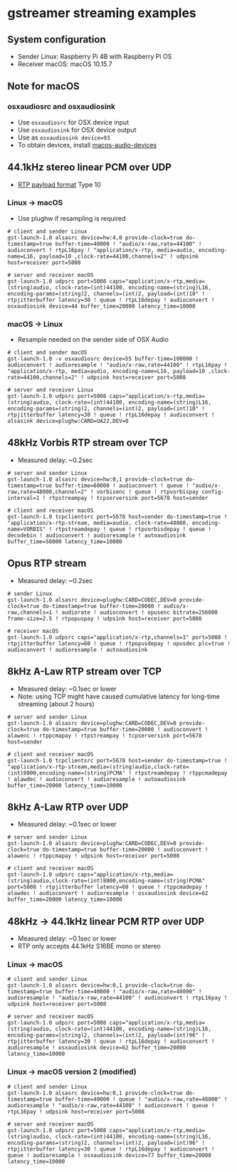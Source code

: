 # gstreamer streaming examples

## System configuration

* Sender Linux: Raspberry Pi 4B with Raspberry Pi OS
* Receiver macOS: macOS 10.15.7

## Note for macOS

### osxaudiosrc and osxaudiosink

* Use `osxaudiosrc` for OSX device input
* Use `osxaudiosink` for OSX device output
* Use as `osxaudiosink device=93`
* To obtain devices, install [macos-audio-devices](https://github.com/karaggeorge/macos-audio-devices)

## 44.1kHz stereo linear PCM over UDP

* [RTP payload format](https://en.wikipedia.org/wiki/RTP_payload_formats) Type 10

### Linux -> macOS

* Use plughw if resampling is required

```shell
# client and sender Linux
gst-launch-1.0 alsasrc device=hw:4,0 provide-clock=true do-timestamp=true buffer-time=40000 ! "audio/x-raw,rate=44100" ! audioconvert ! rtpL16pay ! "application/x-rtp, media=audio, encoding-name=L16, payload=10 ,clock-rate=44100,channels=2" ! udpsink host=receiver port=5008
```

```shell
# server and receiver macOS
gst-launch-1.0 udpsrc port=5008 caps="application/x-rtp,media=(string)audio, clock-rate=(int)44100, encoding-name=(string)L16, encoding-params=(string)2, channels=(int)2, payload=(int)10" ! rtpjitterbuffer latency=30 ! queue ! rtpL16depay ! audioconvert ! osxaudiosink device=44 buffer_time=20000 latency_time=10000
```

### macOS -> Linux

* Resample needed on the sender side of OSX Audio

```shell
# client and sender macOS
gst-launch-1.0 -v osxaudiosrc device=55 buffer-time=100000 ! audioconvert ! audioresample ! "audio/x-raw,rate=44100" ! rtpL16pay ! "application/x-rtp, media=audio, encoding-name=L16, payload=10 ,clock-rate=44100,channels=2" ! udpsink host=receiver port=5008
```

```shell
# server and receiver Linux
gst-launch-1.0 udpsrc port=5008 caps="application/x-rtp,media=(string)audio, clock-rate=(int)44100, encoding-name=(string)L16, encoding-params=(string)2, channels=(int)2, payload=(int)10" ! rtpjitterbuffer latency=30 ! queue ! rtpL16depay ! audioconvert ! alsasink device=plughw:CARD=UA22,DEV=0
```

## 48kHz Vorbis RTP stream over TCP

* Measured delay: ~0.2sec

```shell
# server and sender Linux
gst-launch-1.0 alsasrc device=hw:0,1 provide-clock=true do-timestamp=true buffer-time=60000 ! audioconvert ! queue ! "audio/x-raw,rate=48000,channel=2" ! vorbisenc ! queue ! rtpvorbispay config-interval=1 ! rtpstreampay ! tcpserversink port=5678 host=sender
```

```shell
# client and receiver macOS
gst-launch-1.0 tcpclientsrc port=5678 host=sender do-timestamp=true ! "application/x-rtp-stream, media=audio, clock-rate=48000, encoding-name=VORBIS" ! rtpstreamdepay ! queue ! rtpvorbisdepay ! queue ! decodebin ! audioconvert ! audioresample ! autoaudiosink buffer_time=50000 latency_time=10000
```

## Opus RTP stream

* Measured delay: ~0.2sec

```shell
# sender Linux
gst-launch-1.0 alsasrc device=plughw:CARD=CODEC,DEV=0 provide-clock=true do-timestamp=true buffer-time=20000 ! audio/x-raw,channels=1 ! audiorate ! audioconvert ! opusenc bitrate=256000 frame-size=2.5 ! rtpopuspay ! udpsink host=receiver port=5008
```

```shell
# receiver macOS
gst-launch-1.0 udpsrc caps="application/x-rtp,channels=1" port=5008 ! rtpjitterbuffer latency=60 ! queue ! rtpopusdepay ! opusdec plc=true ! audioconvert ! audioresample ! autoaudiosink
```

## 8kHz A-Law RTP stream over TCP

* Measured delay: ~0.1sec or lower
* Note: using TCP might have caused cumulative latency for long-time streaming (about 2 hours)

```shell
# server and sender Linux
gst-launch-1.0 alsasrc device=plughw:CARD=CODEC,DEV=0 provide-clock=true do-timestamp=true buffer-time=20000 ! audioconvert ! alawenc ! rtppcmapay ! rtpstreampay ! tcpserversink port=5678 host=sender
```

```shell
# client and receiver macOS
gst-launch-1.0 tcpclientsrc port=5678 host=sender do-timestamp=true ! "application/x-rtp-stream,media=(string)audio,clock-rate=(int)8000,encoding-name=(string)PCMA" ! rtpstreamdepay ! rtppcmadepay ! alawdec ! audioconvert ! audioresample ! autoaudiosink buffer_time=20000 latency_time=10000
```

## 8kHz A-Law RTP over UDP

* Measured delay: ~0.1sec or lower

```shell
# server and sender Linux
gst-launch-1.0 alsasrc device=plughw:CARD=CODEC,DEV=0 provide-clock=true do-timestamp=true buffer-time=20000 ! audioconvert ! alawenc ! rtppcmapay ! udpsink host=receiver port=5008
```

```shell
# client and receiver macOS
gst-launch-1.0 udpsrc caps="application/x-rtp,media=(string)audio,clock-rate=(int)8000,encoding-name=(string)PCMA" port=5008 ! rtpjitterbuffer latency=60 ! queue ! rtppcmadepay ! alawdec ! audioconvert ! audioresample ! osxaudiosink device=62 buffer_time=20000 latency_time=10000
```

## 48kHz -> 44.1kHz linear PCM RTP over UDP

* Measured delay: ~0.1sec or lower
* RTP only accepts 44.1kHz S16BE mono or stereo

### Linux -> macOS

```shell
# client and sender Linux
gst-launch-1.0 alsasrc device=hw:0,1 provide-clock=true do-timestamp=true buffer-time=40000 ! "audio/x-raw,rate=48000" ! audioresample ! "audio/x-raw,rate=44100" ! audioconvert ! rtpL16pay ! udpsink host=receiver port=5008
```

```shell
# server and receiver macOS
gst-launch-1.0 udpsrc port=5008 caps="application/x-rtp,media=(string)audio, clock-rate=(int)44100, encoding-name=(string)L16, encoding-params=(string)2, channels=(int)2, payload=(int)96" ! rtpjitterbuffer latency=30 ! queue ! rtpL16depay ! audioconvert ! audioresample ! osxaudiosink device=62 buffer_time=20000 latency_time=10000
```

### Linux -> macOS version 2 (modified)

```shell
# client and sender Linux
gst-launch-1.0 alsasrc device=hw:0,1 provide-clock=true do-timestamp=true buffer-time=40000 ! queue ! "audio/x-raw,rate=48000" ! audioresample ! "audio/x-raw,rate=44100" ! audioconvert ! queue ! rtpL16pay ! udpsink host=receiver port=5008
```

```shell
# server and receiver macOS
gst-launch-1.0 udpsrc port=5008 caps="application/x-rtp,media=(string)audio, clock-rate=(int)44100, encoding-name=(string)L16, encoding-params=(string)2, channels=(int)2, payload=(int)96" ! rtpjitterbuffer latency=30 ! queue ! rtpL16depay ! audioconvert ! queue ! audioresample ! osxaudiosink device=77 buffer_time=20000 latency_time=10000
```

